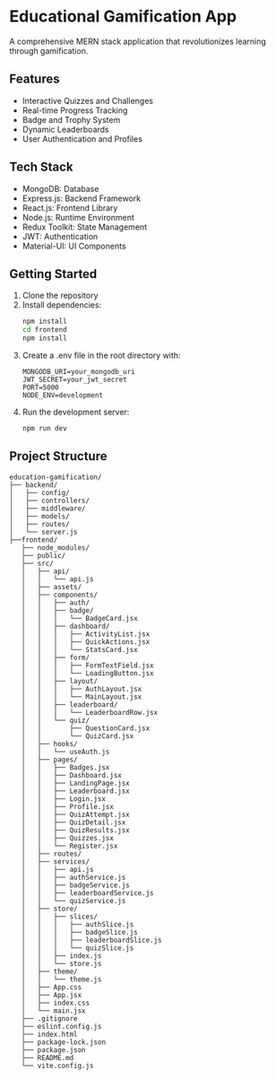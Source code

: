 # Educational Gamification App

A comprehensive MERN stack application that revolutionizes learning through gamification.

## Features

- Interactive Quizzes and Challenges
- Real-time Progress Tracking
- Badge and Trophy System
- Dynamic Leaderboards
- User Authentication and Profiles

## Tech Stack

- MongoDB: Database
- Express.js: Backend Framework
- React.js: Frontend Library
- Node.js: Runtime Environment
- Redux Toolkit: State Management
- JWT: Authentication
- Material-UI: UI Components

## Getting Started

1. Clone the repository
2. Install dependencies:
   ```bash
   npm install
   cd frontend
   npm install
   ```
3. Create a .env file in the root directory with:
   ```
   MONGODB_URI=your_mongodb_uri
   JWT_SECRET=your_jwt_secret
   PORT=5000
   NODE_ENV=development
   ```
4. Run the development server:
   ```bash
   npm run dev
   ```

## Project Structure

```
education-gamification/
├── backend/
│   ├── config/
│   ├── controllers/
│   ├── middleware/
│   ├── models/
│   ├── routes/
│   └── server.js
├──frontend/
   ├── node_modules/
   ├── public/
   ├── src/
   │   ├── api/
   │   │   └── api.js
   │   ├── assets/
   │   ├── components/
   │   │   ├── auth/
   │   │   ├── badge/
   │   │   │   └── BadgeCard.jsx
   │   │   ├── dashboard/
   │   │   │   ├── ActivityList.jsx
   │   │   │   ├── QuickActions.jsx
   │   │   │   └── StatsCard.jsx
   │   │   ├── form/
   │   │   │   ├── FormTextField.jsx
   │   │   │   └── LoadingButton.jsx
   │   │   ├── layout/
   │   │   │   ├── AuthLayout.jsx
   │   │   │   └── MainLayout.jsx
   │   │   ├── leaderboard/
   │   │   │   └── LeaderboardRow.jsx
   │   │   └── quiz/
   │   │       ├── QuestionCard.jsx
   │   │       └── QuizCard.jsx
   │   ├── hooks/
   │   │   └── useAuth.js
   │   ├── pages/
   │   │   ├── Badges.jsx
   │   │   ├── Dashboard.jsx
   │   │   ├── LandingPage.jsx
   │   │   ├── Leaderboard.jsx
   │   │   ├── Login.jsx
   │   │   ├── Profile.jsx
   │   │   ├── QuizAttempt.jsx
   │   │   ├── QuizDetail.jsx
   │   │   ├── QuizResults.jsx
   │   │   ├── Quizzes.jsx
   │   │   └── Register.jsx
   │   ├── routes/
   │   ├── services/
   │   │   ├── api.js
   │   │   ├── authService.js
   │   │   ├── badgeService.js
   │   │   ├── leaderboardService.js
   │   │   └── quizService.js
   │   ├── store/
   │   │   ├── slices/
   │   │   │   ├── authSlice.js
   │   │   │   ├── badgeSlice.js
   │   │   │   ├── leaderboardSlice.js
   │   │   │   └── quizSlice.js
   │   │   ├── index.js
   │   │   └── store.js
   │   ├── theme/
   │   │   └── theme.js
   │   ├── App.css
   │   ├── App.jsx
   │   ├── index.css
   │   └── main.jsx
   ├── .gitignore
   ├── eslint.config.js
   ├── index.html
   ├── package-lock.json
   ├── package.json
   ├── README.md
   └── vite.config.js
